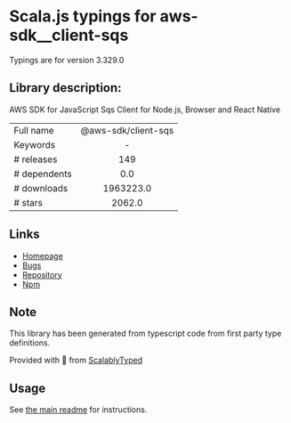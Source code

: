 
# Scala.js typings for aws-sdk__client-sqs

Typings are for version 3.329.0

## Library description:
AWS SDK for JavaScript Sqs Client for Node.js, Browser and React Native

|                    |                 |
| ------------------ | :-------------: |
| Full name          | @aws-sdk/client-sqs |
| Keywords           | - |
| # releases         | 149 |
| # dependents       | 0.0 |
| # downloads        | 1963223.0 |
| # stars            | 2062.0 |

## Links
- [Homepage](https://github.com/aws/aws-sdk-js-v3/tree/main/clients/client-sqs)
- [Bugs](https://github.com/aws/aws-sdk-js-v3/issues)
- [Repository](https://github.com/aws/aws-sdk-js-v3)
- [Npm](https://www.npmjs.com/package/%40aws-sdk%2Fclient-sqs)
    


## Note
This library has been generated from typescript code from first party type definitions.

Provided with :purple_heart: from [ScalablyTyped](https://github.com/oyvindberg/ScalablyTyped)

## Usage
See [the main readme](../../readme.md) for instructions.


